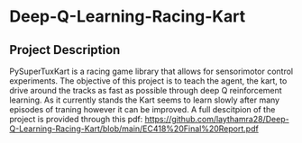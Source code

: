 # Deep-Q-Learning-Racing-Kart

## Project Description

PySuperTuxKart is a racing game library that allows for sensorimotor control experiments. The
objective of this project is to teach the agent, the kart, to drive around the tracks as fast as possible through deep Q reinforcement learning. As it currently stands the Kart seems to learn slowly after many episodes of traning however it can be improved. A full descitpion of the project is provided through this pdf: https://github.com/laythamra28/Deep-Q-Learning-Racing-Kart/blob/main/EC418%20Final%20Report.pdf



